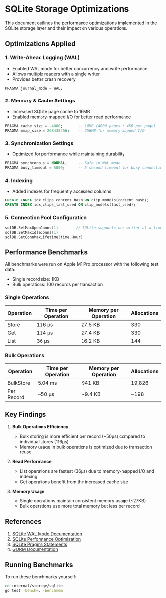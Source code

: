 # SQLite Storage Optimizations

This document outlines the performance optimizations implemented in the SQLite storage layer and their impact on various operations.

## Optimizations Applied

### 1. Write-Ahead Logging (WAL)
- Enabled WAL mode for better concurrency and write performance
- Allows multiple readers with a single writer
- Provides better crash recovery
```sql
PRAGMA journal_mode = WAL;
```

### 2. Memory & Cache Settings
- Increased SQLite page cache to 16MB
- Enabled memory-mapped I/O for better read performance
```sql
PRAGMA cache_size = -4000;       -- 16MB (4000 pages * 4KB per page)
PRAGMA mmap_size = 268435456;    -- 256MB for memory-mapped I/O
```

### 3. Synchronization Settings
- Optimized for performance while maintaining durability
```sql
PRAGMA synchronous = NORMAL;     -- Safe in WAL mode
PRAGMA busy_timeout = 5000;      -- 5 second timeout for busy connections
```

### 4. Indexing
- Added indexes for frequently accessed columns
```sql
CREATE INDEX idx_clips_content_hash ON clip_models(content_hash);
CREATE INDEX idx_clips_last_used ON clip_models(last_used);
```

### 5. Connection Pool Configuration
```go
sqlDB.SetMaxOpenConns(1)        // SQLite supports one writer at a time
sqlDB.SetMaxIdleConns(1)
sqlDB.SetConnMaxLifetime(time.Hour)
```

## Performance Benchmarks

All benchmarks were run on Apple M1 Pro processor with the following test data:
- Single record size: 1KB
- Bulk operations: 100 records per transaction

### Single Operations
| Operation | Time per Operation | Memory per Operation | Allocations |
|-----------|-------------------|---------------------|-------------|
| Store     | 116 μs           | 27.5 KB            | 330         |
| Get       | 114 μs           | 27.4 KB            | 330         |
| List      | 36 μs            | 16.2 KB            | 144         |

### Bulk Operations
| Operation  | Time per Operation | Memory per Operation | Allocations |
|------------|-------------------|---------------------|-------------|
| BulkStore  | 5.04 ms          | 941 KB             | 19,826      |
| Per Record | ~50 μs           | ~9.4 KB            | ~198        |

## Key Findings

1. **Bulk Operations Efficiency**
   - Bulk storing is more efficient per record (~50μs) compared to individual stores (116μs)
   - Memory usage in bulk operations is optimized due to transaction reuse

2. **Read Performance**
   - List operations are fastest (36μs) due to memory-mapped I/O and indexing
   - Get operations benefit from the increased cache size

3. **Memory Usage**
   - Single operations maintain consistent memory usage (~27KB)
   - Bulk operations use more total memory but less per record

## References

1. [SQLite WAL Mode Documentation](https://sqlite.org/wal.html)
2. [SQLite Performance Optimization](https://sqlite.org/speed.html)
3. [SQLite Pragma Statements](https://sqlite.org/pragma.html)
4. [GORM Documentation](https://gorm.io/docs/)

## Running Benchmarks

To run these benchmarks yourself:

```bash
cd internal/storage/sqlite
go test -bench=. -benchmem
```
